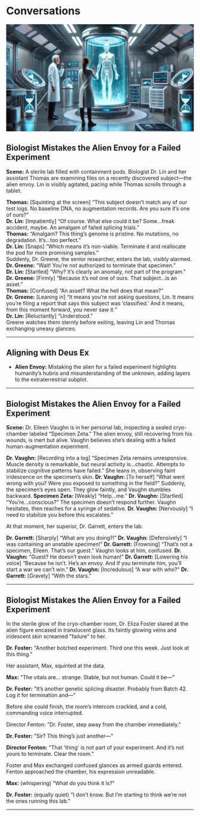 # Conversations

![Biologist Mistakes the Alien Envoy: A dramatic laboratory moment with a cryo-chamber and startled scientists.](./pic/thread-05-alien-envoy-pic-01.webp)

## Biologist Mistakes the Alien Envoy for a Failed Experiment

**Scene:** A sterile lab filled with containment pods. Biologist Dr. Lin and her assistant Thomas are examining files on a recently discovered subject—the alien envoy. Lin is visibly agitated, pacing while Thomas scrolls through a tablet.  

**Thomas:** [Squinting at the screen] “This subject doesn’t match any of our test logs. No baseline DNA, no augmentation records. Are you sure it’s one of ours?”  
**Dr. Lin:** [Impatiently] “Of course. What else could it be? Some…freak accident, maybe. An amalgam of failed splicing trials.”  
**Thomas:** “Amalgam? This thing’s genome is pristine. No mutations, no degradation. It’s...too perfect.”  
**Dr. Lin:** [Snaps] “Which means it’s non-viable. Terminate it and reallocate the pod for more promising samples.”  
Suddenly, Dr. Greene, the senior researcher, enters the lab, visibly alarmed.  
**Dr. Greene:** “Wait! You’re not authorized to terminate that specimen.”  
**Dr. Lin:** [Startled] “Why? It’s clearly an anomaly, not part of the program.”  
**Dr. Greene:** [Firmly] “Because it’s not one of ours. That subject...is an asset.”  
**Thomas:** [Confused] “An asset? What the hell does that mean?”  
**Dr. Greene:** [Leaning in] “It means you’re not asking questions, Lin. It means you’re filing a report that says this subject was ‘classified.’ And it means, from this moment forward, you never saw it.”  
**Dr. Lin:** [Reluctantly] “Understood.”  
Greene watches them sternly before exiting, leaving Lin and Thomas exchanging uneasy glances.  

---

## Aligning with Deus Ex

- **Alien Envoy:** Mistaking the alien for a failed experiment highlights humanity’s hubris and misunderstanding of the unknown, adding layers to the extraterrestrial subplot.

---

## Biologist Mistakes the Alien Envoy for a Failed Experiment

**Scene:** Dr. Eileen Vaughn is in her personal lab, inspecting a sealed cryo-chamber labeled “Specimen Zeta.” The alien envoy, still recovering from his wounds, is inert but alive. Vaughn believes she’s dealing with a failed human-augmentation experiment.  

**Dr. Vaughn:** [Recording into a log] “Specimen Zeta remains unresponsive. Muscle density is remarkable, but neural activity is…chaotic. Attempts to stabilize cognitive patterns have failed.”
She leans in, observing faint iridescence on the specimen’s skin.
**Dr. Vaughn:** [To herself] “What went wrong with you? Were you exposed to something in the field?”
Suddenly, the specimen’s eyes open. They glow faintly, and Vaughn stumbles backward.
**Specimen Zeta:** [Weakly] “Help…me.”
**Dr. Vaughn:** [Startled] “You’re…conscious?”
The specimen doesn’t respond further. Vaughn hesitates, then reaches for a syringe of sedative.
**Dr. Vaughn:** [Nervously] “I need to stabilize you before this escalates.”

At that moment, her superior, Dr. Garrett, enters the lab.

**Dr. Garrett:** [Sharply] “What are you doing?!”
**Dr. Vaughn:** [Defensively] “I was containing an unstable specimen!”
**Dr. Garrett:** [Frowning] “That’s not a specimen, Eileen. That’s our guest.”
Vaughn looks at him, confused.
**Dr. Vaughn:** “Guest? He doesn’t even look human!”
**Dr. Garrett:** [Lowering his voice] “Because he isn’t. He’s an envoy. And if you terminate him, you’ll start a war we can’t win.”
**Dr. Vaughn:** [Incredulous] “A war with who?”
**Dr. Garrett:** [Gravely] “With the stars.”

---

## Biologist Mistakes the Alien Envoy for a Failed Experiment

In the sterile glow of the cryo-chamber room, Dr. Eliza Foster stared at the alien figure encased in translucent glass. Its faintly glowing veins and iridescent skin screamed "failure" to her.  

**Dr. Foster:** "Another botched experiment. Third one this week. Just look at this thing."  

Her assistant, Max, squinted at the data.  

**Max:** "The vitals are... strange. Stable, but not human. Could it be—"  

**Dr. Foster:** "It’s another genetic splicing disaster. Probably from Batch 42. Log it for termination and—"  

Before she could finish, the room’s intercom crackled, and a cold, commanding voice interrupted.  

Director Fenton: "Dr. Foster, step away from the chamber immediately."  

**Dr. Foster:** "Sir? This thing’s just another—"  

**Director Fenton:** "That 'thing' is not part of your experiment. And it’s not yours to terminate. Clear the room."  

Foster and Max exchanged confused glances as armed guards entered. Fenton approached the chamber, his expression unreadable.  

**Max:** (whispering) "What do you think it is?"  

**Dr. Foster:** (equally quiet) "I don’t know. But I’m starting to think we’re not the ones running this lab."  

---
